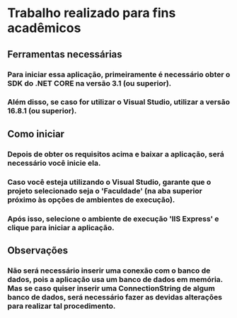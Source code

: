 # Trabalho realizado para fins acadêmicos

## Ferramentas necessárias
### Para iniciar essa aplicação, primeiramente é necessário obter o SDK do .NET CORE na versão 3.1 (ou superior). 
### Além disso, se caso for utilizar o Visual Studio, utilizar a versão 16.8.1 (ou superior).

## Como iniciar
### Depois de obter os requisitos acima e baixar a aplicação, será necessário você inicie ela. 
### Caso você esteja utilizando o Visual Studio, garante que o projeto selecionado seja o 'Faculdade' (na aba superior próximo às opções de ambientes de execução).
### Após isso, selecione o ambiente de execução 'IIS Express' e clique para iniciar a aplicação. 

## Observações
### Não será necessário inserir uma conexão com o banco de dados, pois a aplicação usa um banco de dados em memória. Mas se caso quiser inserir uma ConnectionString de algum banco de dados, será necessário fazer as devidas alterações para realizar tal procedimento.

